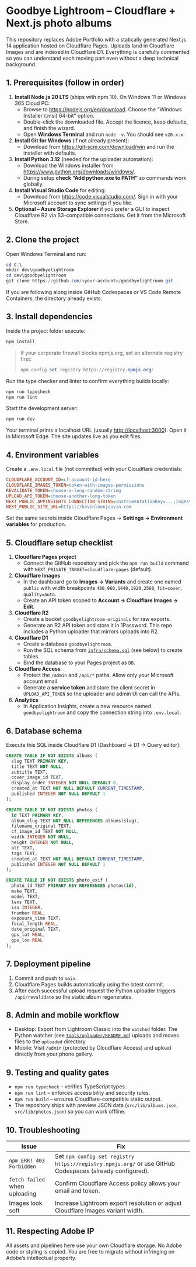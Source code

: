 # Goodbye Lightroom – Cloudflare + Next.js photo albums

This repository replaces Adobe Portfolio with a statically generated Next.js 14 application hosted on Cloudflare Pages. Uploads land in Cloudflare Images and are indexed in Cloudflare D1. Everything is carefully commented so you can understand each moving part even without a deep technical background.

## 1. Prerequisites (follow in order)

1. **Install Node.js 20 LTS** (ships with npm 10). On Windows 11 or Windows 365 Cloud PC:
   - Browse to <https://nodejs.org/en/download>. Choose the "Windows Installer (.msi) 64-bit" option.
   - Double-click the downloaded file. Accept the licence, keep defaults, and finish the wizard.
   - Open **Windows Terminal** and run `node -v`. You should see `v20.x.x`.
2. **Install Git for Windows** (if not already present):
   - Download from <https://git-scm.com/download/win> and run the installer with defaults.
3. **Install Python 3.12** (needed for the uploader automation):
   - Download the Windows installer from <https://www.python.org/downloads/windows/>.
   - During setup **check “Add python.exe to PATH”** so commands work globally.
4. **Install Visual Studio Code** for editing:
   - Download from <https://code.visualstudio.com/>. Sign in with your Microsoft account to sync settings if you like.
5. **Optional – Azure Storage Explorer** if you prefer a GUI to inspect Cloudflare R2 via S3-compatible connections. Get it from the Microsoft Store.

## 2. Clone the project

Open Windows Terminal and run:

```powershell
cd C:\
mkdir dev\goodbyelightroom
cd dev\goodbyelightroom
git clone https://github.com/<your-account>/goodbyelightroom.git .
```

If you are following along inside GitHub Codespaces or VS Code Remote Containers, the directory already exists.

## 3. Install dependencies

Inside the project folder execute:

```powershell
npm install
```

> If your corporate firewall blocks npmjs.org, set an alternate registry first:
>
> ```powershell
> npm config set registry https://registry.npmjs.org/
> ```

Run the type checker and linter to confirm everything builds locally:

```powershell
npm run typecheck
npm run lint
```

Start the development server:

```powershell
npm run dev
```

Your terminal prints a localhost URL (usually <http://localhost:3000>). Open it in Microsoft Edge. The site updates live as you edit files.

## 4. Environment variables

Create a `.env.local` file (not committed) with your Cloudflare credentials:

```ini
CLOUDFLARE_ACCOUNT_ID=cf-account-id-here
CLOUDFLARE_IMAGES_TOKEN=token-with-images-permissions
REVALIDATE_TOKEN=choose-a-long-random-string
UPLOAD_API_TOKEN=choose-another-long-token
NEXT_PUBLIC_APPINSIGHTS_CONNECTION_STRING=InstrumentationKey=...;IngestionEndpoint=https://...;
NEXT_PUBLIC_SITE_URL=https://kevinleonjouvin.com
```

Set the same secrets inside Cloudflare Pages → **Settings → Environment variables** for production.

## 5. Cloudflare setup checklist

1. **Cloudflare Pages project**
   - Connect the GitHub repository and pick the `npm run build` command with `NEXT_PRIVATE_TARGET=cloudflare-pages` (default).
2. **Cloudflare Images**
   - In the dashboard go to **Images → Variants** and create one named `public` with width breakpoints `480,960,1440,1920,2560`, `fit=cover`, `quality=auto`.
   - Create an API token scoped to **Account → Cloudflare Images → Edit**.
3. **Cloudflare R2**
   - Create a bucket `goodbyelightroom-originals` for raw exports.
   - Generate an R2 API token and store it in 1Password. This repo includes a Python uploader that mirrors uploads into R2.
4. **Cloudflare D1**
   - Create a database `goodbyelightroom`.
   - Run the SQL schema from [`infra/schema.sql`](infra/schema.sql) (see below) to create tables.
   - Bind the database to your Pages project as `DB`.
5. **Cloudflare Access**
   - Protect the `/admin` and `/api/*` paths. Allow only your Microsoft account email.
   - Generate a **service token** and store the client secret in `UPLOAD_API_TOKEN` so the uploader and admin UI can call the APIs.
6. **Analytics**
   - In Application Insights, create a new resource named `goodbyelightroom` and copy the connection string into `.env.local`.

## 6. Database schema

Execute this SQL inside Cloudflare D1 (Dashboard → D1 → Query editor):

```sql
CREATE TABLE IF NOT EXISTS albums (
  slug TEXT PRIMARY KEY,
  title TEXT NOT NULL,
  subtitle TEXT,
  cover_image_id TEXT,
  display_order INTEGER NOT NULL DEFAULT 0,
  created_at TEXT NOT NULL DEFAULT CURRENT_TIMESTAMP,
  published INTEGER NOT NULL DEFAULT 1
);

CREATE TABLE IF NOT EXISTS photos (
  id TEXT PRIMARY KEY,
  album_slug TEXT NOT NULL REFERENCES albums(slug),
  filename_original TEXT,
  cf_image_id TEXT NOT NULL,
  width INTEGER NOT NULL,
  height INTEGER NOT NULL,
  alt TEXT,
  tags TEXT,
  created_at TEXT NOT NULL DEFAULT CURRENT_TIMESTAMP,
  published INTEGER NOT NULL DEFAULT 1
);

CREATE TABLE IF NOT EXISTS photo_exif (
  photo_id TEXT PRIMARY KEY REFERENCES photos(id),
  make TEXT,
  model TEXT,
  lens TEXT,
  iso INTEGER,
  fnumber REAL,
  exposure_time TEXT,
  focal_length REAL,
  date_original TEXT,
  gps_lat REAL,
  gps_lon REAL
);
```

## 7. Deployment pipeline

1. Commit and push to `main`.
2. Cloudflare Pages builds automatically using the latest commit.
3. After each successful upload request the Python uploader triggers `/api/revalidate` so the static album regenerates.

## 8. Admin and mobile workflow

- Desktop: Export from Lightroom Classic into the `watched` folder. The Python watcher (see [`tools/uploader/README.md`](tools/uploader/README.md)) uploads and moves files to the `uploaded` directory.
- Mobile: Visit `/admin` (protected by Cloudflare Access) and upload directly from your phone gallery.

## 9. Testing and quality gates

- `npm run typecheck` – verifies TypeScript types.
- `npm run lint` – enforces accessibility and security rules.
- `npm run build` – ensures Cloudflare-compatible static output.
- The repository ships with preview JSON data (`src/lib/albums.json`, `src/lib/photos.json`) so you can work offline.

## 10. Troubleshooting

| Issue | Fix |
| --- | --- |
| `npm ERR! 403 Forbidden` | Set `npm config set registry https://registry.npmjs.org/` or use GitHub Codespaces (already configured). |
| `fetch failed` when uploading | Confirm Cloudflare Access policy allows your email and token. |
| Images look soft | Increase Lightroom export resolution or adjust Cloudflare Images variant width. |

## 11. Respecting Adobe IP

All assets and pipelines here use your own Cloudflare storage. No Adobe code or styling is copied. You are free to migrate without infringing on Adobe’s intellectual property.
